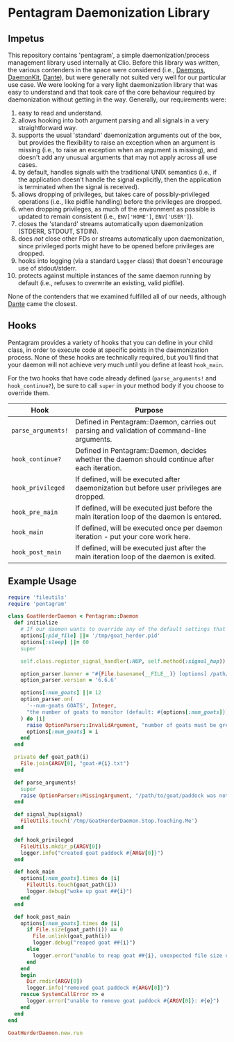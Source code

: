 # Pentagram Daemonization Library

## Impetus

This repository contains 'pentagram', a simple daemonization/process management library used internally at Clio. Before
this library was written, the various contenders in the space were considered (i.e., [Daemons], [DaemonKit], [Dante]),
but were generally not suited very well for our particular use case. We were looking for a very light daemonization
library that was easy to understand and that took care of the core behaviour required by daemonization without getting
in the way. Generally, our requirements were:

1. easy to read and understand.
2. allows hooking into both argument parsing and all signals in a very straightforward way.
3. supports the usual 'standard' daemonization arguments out of the box, but provides the flexibility to raise an
   exception when an argument is missing (i.e., to raise an exception when an argument is missing), and doesn't add any
   unusual arguments that may not apply across all use cases.
4. by default, handles signals with the traditional UNIX semantics (i.e., if the application doesn't handle the signal
   explicitly, then the application is terminated when the signal is received).
5. allows dropping of privileges, but takes care of possibly-privileged operations (i.e., like pidfile handling) before
   the privileges are dropped.
6. when dropping privileges, as much of the environment as possible is updated to remain consistent (i.e.,
   `ENV['HOME']`, `ENV['USER']`).
7. closes the 'standard' streams automatically upon daemonization (STDERR, STDOUT, STDIN).
8. does _not_ close other FDs or streams automatically upon daemonization, since privileged ports might have to be
   opened before privileges are dropped.
9. hooks into logging (via a standard `Logger` class) that doesn't encourage use of stdout/stderr.
10. protects against multiple instances of the same daemon running by default (i.e., refuses to overwrite an existing,
    valid pidfile).

None of the contenders that we examined fulfilled all of our needs, although [Dante] came the closest.

## Hooks

Pentagram provides a variety of hooks that you can define in your child class, in order to execute code at specific
points in the daemonization process. None of these hooks are technically required, but you'll find that your daemon
will not achieve very much until you define at least `hook_main`.

For the two hooks that have code already defined (`parse_arguments!` and `hook_continue?`), be sure to call `super` in
your method body if you choose to override them.

| Hook               | Purpose                                                                                        |
| ------------------ | ---------------------------------------------------------------------------------------------- |
| `parse_arguments!` | Defined in Pentagram::Daemon, carries out parsing and validation of command-line arguments.    |
| `hook_continue?`   | Defined in Pentagram::Daemon, decides whether the daemon should continue after each iteration. |
| `hook_privileged`  | If defined, will be executed after daemonization but before user privileges are dropped.       |
| `hook_pre_main`    | If defined, will be executed just before the main iteration loop of the daemon is entered.     |
| `hook_main`        | If defined, will be executed once per daemon iteration - put your core work here.              |
| `hook_post_main`   | If defined, will be executed just after the main iteration loop of the daemon is exited.       |

## Example Usage

```ruby
require 'fileutils'
require 'pentagram'

class GoatHerderDaemon < Pentagram::Daemon
  def initialize
    # If our daemon wants to override any of the default settings that are in our parent class, we can do so here.
    options[:pid_file] ||= '/tmp/goat_herder.pid'
    options[:sleep] ||= 60
    super

    self.class.register_signal_handler(:HUP, self.method(:signal_hup))

    option_parser.banner = "#{File.basename(__FILE__)} [options] /path/to/goat/paddock"
    option_parser.version = '6.6.6'

    options[:num_goats] ||= 12
    option_parser.on(
      '--num-goats GOATS', Integer,
      "the number of goats to monitor (default: #{options[:num_goats]})"
    ) do |i|
      raise OptionParser::InvalidArgument, "number of goats must be greater than zero" if i <= 0
      options[:num_goats] = i
    end
  end

  private def goat_path(i)
    File.join(ARGV[0], "goat-#{i}.txt")
  end

  def parse_arguments!
    super
    raise OptionParser::MissingArgument, "/path/to/goat/paddock was not given" unless ARGV.size > 0
  end

  def signal_hup(signal)
    FileUtils.touch('/tmp/GoatHerderDaemon.Stop.Touching.Me')
  end

  def hook_privileged
    FileUtils.mkdir_p(ARGV[0])
    logger.info("created goat paddock #{ARGV[0]}")
  end

  def hook_main
    options[:num_goats].times do |i|
      FileUtils.touch(goat_path(i))
      logger.debug("woke up goat ##{i}")
    end
  end

  def hook_post_main
    options[:num_goats].times do |i|
      if File.size(goat_path(i)) == 0
        File.unlink(goat_path(i))
        logger.debug("reaped goat ##{i}")
      else
        logger.error("unable to reap goat ##{i}, unexpected file size of #{File.size(goat_path(i))} bytes")
      end
    end
    begin
      Dir.rmdir(ARGV[0])
      logger.info("removed goat paddock #{ARGV[0]}")
    rescue SystemCallError => e
      logger.error("unable to remove goat paddock #{ARGV[0]}: #{e}")
    end
  end
end

GoatHerderDaemon.new.run
```

[Daemons]: https://github.com/thuehlinger/daemons
[DaemonKit]: https://github.com/kennethkalmer/daemon-kit
[Dante]: https://github.com/nesquena/dante
